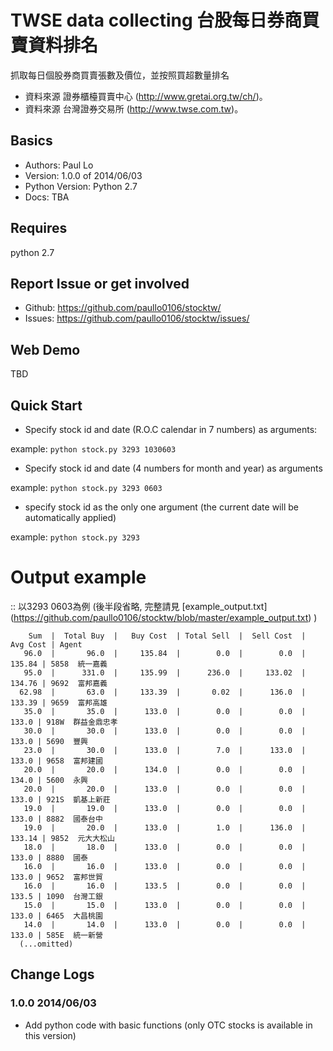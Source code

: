 
TWSE data collecting 台股每日券商買賣資料排名  
===============================

抓取每日個股券商買賣張數及價位，並按照買超數量排名
* 資料來源 證券櫃檯買賣中心 (http://www.gretai.org.tw/ch/)。
* 資料來源 台灣證券交易所 (http://www.twse.com.tw)。



Basics
-----------------------------

* Authors: Paul Lo
* Version: 1.0.0 of 2014/06/03
* Python Version: Python 2.7 
* Docs: TBA


Requires
-----------------------------

python 2.7


Report Issue or get involved
-----------------------------

- Github: https://github.com/paullo0106/stocktw/
- Issues: https://github.com/paullo0106/stocktw/issues/


Web Demo
-----------------------------

TBD


Quick Start
-----------------------------

* Specify stock id and date (R.O.C calendar in 7 numbers) as arguments:

example:
        ```python stock.py 3293 1030603```        

* Specify stock id and date (4 numbers for month and year) as arguments

example:
        ```python stock.py 3293 0603```


* specify stock id as the only one argument (the current date will be automatically applied)

example:
        ```python stock.py 3293```
    


# Output example

:: 以3293 0603為例  (後半段省略, 完整請見 [example_output.txt] (https://github.com/paullo0106/stocktw/blob/master/example_output.txt) )

        Sum  |  Total Buy  |   Buy Cost  | Total Sell  |  Sell Cost  |   Avg Cost | Agent          
       96.0  |       96.0  |     135.84  |        0.0  |        0.0  |     135.84 | 5858  統一嘉義 
       95.0  |      331.0  |     135.99  |      236.0  |     133.02  |     134.76 | 9692  富邦嘉義 
      62.98  |       63.0  |     133.39  |       0.02  |      136.0  |     133.39 | 9659  富邦高雄 
       35.0  |       35.0  |      133.0  |        0.0  |        0.0  |      133.0 | 918W  群益金鼎忠孝 
       30.0  |       30.0  |      133.0  |        0.0  |        0.0  |      133.0 | 5690  豐興     
       23.0  |       30.0  |      133.0  |        7.0  |      133.0  |      133.0 | 9658  富邦建國 
       20.0  |       20.0  |      134.0  |        0.0  |        0.0  |      134.0 | 5600  永興   
       20.0  |       20.0  |      133.0  |        0.0  |        0.0  |      133.0 | 921S  凱基上新莊 
       19.0  |       19.0  |      133.0  |        0.0  |        0.0  |      133.0 | 8882  國泰台中 
       19.0  |       20.0  |      133.0  |        1.0  |      136.0  |     133.14 | 9852  元大大松山
       18.0  |       18.0  |      133.0  |        0.0  |        0.0  |      133.0 | 8880  國泰 
       16.0  |       16.0  |      133.0  |        0.0  |        0.0  |      133.0 | 9652  富邦世貿 
       16.0  |       16.0  |      133.5  |        0.0  |        0.0  |      133.5 | 1090  台灣工銀   
       15.0  |       15.0  |      133.0  |        0.0  |        0.0  |      133.0 | 6465  大昌桃園 
       14.0  |       14.0  |      133.0  |        0.0  |        0.0  |      133.0 | 585E  統一新營 
      (...omitted)



Change Logs
-----------------------------

### 1.0.0 2014/06/03

- Add python code with basic functions (only OTC stocks is available in this version)
